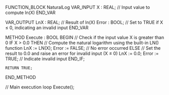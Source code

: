 FUNCTION_BLOCK NaturalLog
VAR_INPUT
    X : REAL; // Input value to compute ln(X)
END_VAR

VAR_OUTPUT
    LnX : REAL; // Result of ln(X)
    Error : BOOL; // Set to TRUE if X ≤ 0, indicating an invalid input
END_VAR

METHOD Execute : BOOL
BEGIN
    // Check if the input value X is greater than 0
    IF X > 0.0 THEN
        // Compute the natural logarithm using the built-in LN() function
        LnX := LN(X);
        Error := FALSE; // No error occurred
    ELSE
        // Set the result to 0.0 and raise an error for invalid input (X ≤ 0)
        LnX := 0.0;
        Error := TRUE; // Indicate invalid input
    END_IF;

    RETURN TRUE;
END_METHOD

// Main execution loop
Execute();




